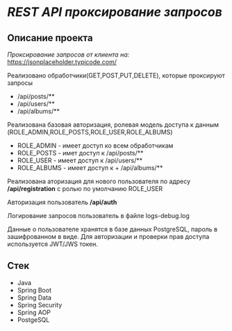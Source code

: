
# ***REST API проксирование запросов***

## Описание проекта

*Проксирование запросов от клиента на:* https://jsonplaceholder.typicode.com/

Реализовано обработчики(GET,POST,PUT,DELETE), которые проксируют запросы
+ /api/posts/**
+ /api/users/**
+ /api/albums/**

Реализована базовая авторизация, ролевая модель доступа к данным (ROLE_ADMIN,ROLE_POSTS,ROLE_USER,ROLE_ALBUMS)
+ ROLE_ADMIN - имеет доступ ко всем обработчикам
+ ROLE_POSTS - имет доступ к /api/posts/**
+ ROLE_USER - имеет доступ к /api/users/**
+ ROLE_ALBUMS - имеет доступ к + /api/albums/**

Реализована аторизация для нового пользователя по адресу **/api/registration** c ролью по умолчанию ROLE_USER

Авторизация пользователь **/api/auth**


Логирование запросов пользователь в файле logs-debug.log

Данные о пользователе хранятся в базе данных PostgreSQL, пароль в зашифрованном в виде. 
Для авторизации и проверки прав доступа используется JWT/JWS токен.

## Стек

+ Java
+ Spring Boot
+ Spring Data
+ Spring Security
+ Spring AOP
+ PostgeSQL

  


